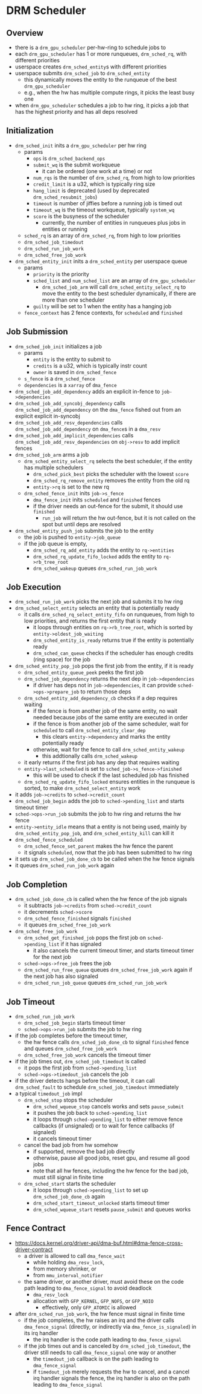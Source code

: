 DRM Scheduler
=============

## Overview

- there is a `drm_gpu_scheduler` per-hw-ring to schedule jobs to
- each `drm_gpu_scheduler` has 1 or more runqueues, `drm_sched_rq`, with
  different priorities
- userspace creates `drm_sched_entity`s with different priorities
- userspace submits `drm_sched_job` to `drm_sched_entity`
  - this dynamically moves the entity to the runqueue of the best
    `drm_gpu_scheduler`
   - e.g., when the hw has multiple compute rings, it picks the least busy one
- when `drm_gpu_scheduler` schedules a job to hw ring, it picks a job that has
  the highest priority and has all deps resolved

## Initialization

- `drm_sched_init` inits a `drm_gpu_scheduler` per hw ring
  - params
    - `ops` is `drm_sched_backend_ops`
    - `submit_wq` is the submit workqueue
      - it can be ordered (one work at a time) or not
    - `num_rqs` is the number of `drm_sched_rq`, from high to low priorities
    - `credit_limit` is a u32, which is typically ring size
    - `hang_limit` is deprecated (used by deprecated `drm_sched_resubmit_jobs`)
    - `timeout` is number of jiffies before a running job is timed out
    - `timeout_wq` is the timeout workqueue, typically `system_wq`
    - `score` is the busyness of the scheduler
      - currently, the number of entities in runqueues plus jobs in entities
        or running
  - `sched_rq` is an array of `drm_sched_rq`, from high to low priorities
  - `drm_sched_job_timedout`
  - `drm_sched_run_job_work`
  - `drm_sched_free_job_work`
- `drm_sched_entity_init` inits a `drm_sched_entity` per userspace queue
  - params
    - `priority` is the priority
    - `sched_list` and `num_sched_list` are an array of `drm_gpu_scheduler`
      - `drm_sched_job_arm` will call `drm_sched_entity_select_rq` to move the
        entity to the best scheduler dynamically, if there are more than one
        scheduler
    - `guilty` will be set to 1 when the entity has a hanging job
  - `fence_context` has 2 fence contexts, for `scheduled` and `finished`

## Job Submission

- `drm_sched_job_init` initializes a job
  - params
    - `entity` is the entity to submit to
    - `credits` is a u32, which is typically instr count
    - `owner` is saved in `drm_sched_fence`
  - `s_fence` is a `drm_sched_fence`
  - `dependencies` is a `xarray` of `dma_fence`
- `drm_sched_job_add_dependency` adds an explicit in-fence to
  `job->dependencies`
- `drm_sched_job_add_syncobj_dependency` calls `drm_sched_job_add_dependency`
  on the `dma_fence` fished out from an explicit explicit in-syncobj
- `drm_sched_job_add_resv_dependencies` calls `drm_sched_job_add_dependency`
  on `dma_fence`s in a `dma_resv`
- `drm_sched_job_add_implicit_dependencies` calls
  `drm_sched_job_add_resv_dependencies` on `obj->resv` to add implicit fences
- `drm_sched_job_arm` arms a job
  - `drm_sched_entity_select_rq` selects the best scheduler, if the entity has
    multiple schedulers
    - `drm_sched_pick_best` picks the scheduler with the lowest `score`
    - `drm_sched_rq_remove_entity` removes the entity from the old rq
    - `entity->rq` is set to the new rq
  - `drm_sched_fence_init` inits `job->s_fence`
    - `dma_fence_init` inits `scheduled` and `finished` fences
    - if the driver needs an out-fence for the submit, it should use
      `finished`
      - `run_job` will return the hw out-fence, but it is not called on the
        spot but until deps are resolved
- `drm_sched_entity_push_job` submits the job to the entity
  - the job is pushed to `entity->job_queue`
  - if the job queue is empty,
    - `drm_sched_rq_add_entity` adds the entity to `rq->entities`
    - `drm_sched_rq_update_fifo_locked` adds the entity to `rq->rb_tree_root`
    - `drm_sched_wakeup` queues `drm_sched_run_job_work`

## Job Execution

- `drm_sched_run_job_work` picks the next job and submits it to hw ring
- `drm_sched_select_entity` selects an entity that is potentially ready
  - it calls `drm_sched_rq_select_entity_fifo` on runqueues, from high to low
    priorities, and returns the first entity that is ready
    - it loops through entities on `rq->rb_tree_root`, which is sorted by
      `entity->oldest_job_waiting`
    - `drm_sched_entity_is_ready` returns true if the entity is potentially
      ready
    - `drm_sched_can_queue` checks if the scheduler has enough credits (ring
      space) for the job
- `drm_sched_entity_pop_job` pops the first job from the entity, if it is
  ready
  - `drm_sched_entity_queue_peek` peeks the first job
  - `drm_sched_job_dependency` returns the next dep in
    `job->dependencies`
    - if driver has deps not in `job->dependencies`, it can provide
      `sched->ops->prepare_job` to return those deps
  - `drm_sched_entity_add_dependency_cb` checks if a dep requires waiting
    - if the fence is from another job of the same entity, no wait needed
      because jobs of the same entity are executed in order
    - if the fence is from another job of the same scheduler, wait for
      `scheduled` to call `drm_sched_entity_clear_dep`
      - this clears `entity->dependency` and marks the entity potentially
        ready
    - otherwise, wait for the fence to call `drm_sched_entity_wakeup`
      - this addtionally calls `drm_sched_wakeup`
  - it early returns if the first job has any dep that requires waiting
  - `entity->last_scheduled` is set to `sched_job->s_fence->finished`
    - this will be used to check if the last scheduled job has finished
  - `drm_sched_rq_update_fifo_locked` ensures entities in the runqueue is
    sorted, to make `drm_sched_select_entity` work
- it adds `job->credits` to `sched->credit_count`
- `drm_sched_job_begin` adds the job to `sched->pending_list` and starts
  timeout timer
- `sched->ops->run_job` submits the job to hw ring and returns the hw fence
- `entity->entity_idle` means that a entity is not being used, mainly by
  `drm_sched_entity_pop_job`, and `drm_sched_entity_kill` can kill it
- `drm_sched_fence_scheduled`
  - `drm_sched_fence_set_parent` makes the hw fence the parent
  - it signals `scheduled`, now that the job has been submitted to hw ring
- it sets up `drm_sched_job_done_cb` to be called when the hw fence signals
- it queues `drm_sched_run_job_work` again

## Job Completion

- `drm_sched_job_done_cb` is called when the hw fence of the job signals
  - it subtracts `job->credits` from `sched->credit_count`
  - it decrements `sched->score`
  - `drm_sched_fence_finished` signals `finished`
  - it queues `drm_sched_free_job_work`
- `drm_sched_free_job_work`
  - `drm_sched_get_finished_job` pops the first job on `sched->pending_list`
    if it has signaled
    - it also cancels the current timeout timer, and starts timeout timer for
      the next job
  - `sched->ops->free_job` frees the job
  - `drm_sched_run_free_queue` queues `drm_sched_free_job_work` again if the
    next job has also signaled
  - `drm_sched_run_job_queue` queues `drm_sched_run_job_work`

## Job Timeout

- `drm_sched_run_job_work`
  - `drm_sched_job_begin` starts timeout timer
  - `sched->ops->run_job` submits the job to hw ring
- if the job completes before the timeout timer,
  - the hw fence calls `drm_sched_job_done_cb` to signal `finished` fence and
    queues `drm_sched_free_job_work`
  - `drm_sched_free_job_work` cancels the timeout timer
- if the job times out, `drm_sched_job_timedout` is called
  - it pops the first job from `sched->pending_list`
  - `sched->ops->timedout_job` cancels the job
- if the driver detects hangs before the timeout, it can call
  `drm_sched_fault` to schedule `drm_sched_job_timedout` immediately
- a typical `timedout_job` impl
  - `drm_sched_stop` stops the scheduler
    - `drm_sched_wqueue_stop` cancels works and sets `pause_submit`
    - it pushes the job back to `sched->pending_list`
    - it loops through `sched->pending_list` to either remove fence callbacks
      (if unsignaled) or to wait for fence callbacks (if signaled)
    - it cancels timeout timer
  - cancel the bad job from hw somehow
    - if supported, remove the bad job directly
    - otherwise, pause all good jobs, reset gpu, and resume all good jobs
    - note that all hw fences, including the hw fence for the bad job, must
      still signal in finite time
  - `drm_sched_start` starts the scheduler
    - it loops through `sched->pending_list` to set up `drm_sched_job_done_cb`
      again
    - `drm_sched_start_timeout_unlocked` starts timeout timer
    - `drm_sched_wqueue_start` resets `pause_submit` and queues works

## Fence Contract

- <https://docs.kernel.org/driver-api/dma-buf.html#dma-fence-cross-driver-contract>
  - a driver is allowed to call `dma_fence_wait`
    - while holding `dma_resv_lock`,
    - from memory shrinker, or
    - from `mmu_interval_notifier`
  - the same driver, or another driver, must avoid these on the code path
    leading to `dma_fence_signal` to avoid deadlock
    - `dma_resv_lock`
    - allocation with `GFP_KERNEL`, `GFP_NOFS`, or `GFP_NOIO`
      - effectively, only `GFP_ATOMIC` is allowed
- after `drm_sched_run_job_work`, the hw fence must signal in finite time
  - if the job completes, the hw raises an irq and the driver calls
    `dma_fence_signal` (directly, or indirectly via `dma_fence_is_signaled`)
    in its irq handler
    - the irq handler is the code path leading to `dma_fence_signal`
  - if the job times out and is canceled by `drm_sched_job_timedout`, the
    driver still needs to call `dma_fence_signal` one way or another
    - the `timedout_job` callback is on the path leading to `dma_fence_signal`
    - if `timedout_job` merely requests the hw to cancel, and a cancel irq
      handler signals the fence, the irq handler is also on the path leading
      to `dma_fence_signal`
